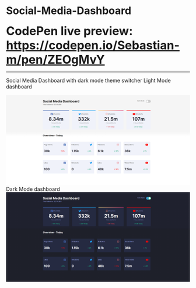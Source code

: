 # Social-Media-Dashboard  
<b style="font-size: 32px">CodePen live preview: https://codepen.io/Sebastian-m/pen/ZEOgMvY</b>  
<hr>
Social Media Dashboard with dark mode theme switcher         
Light Mode dashboard  

![](/readme%20Images/2020-11-23.png)
Dark Mode dashboard  
![](/readme%20Images/2020-11-23%20(1).png)

